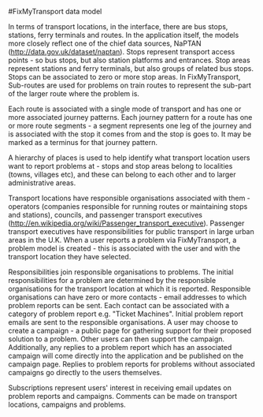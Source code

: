 #FixMyTransport data model

In terms of transport locations, in the interface, there are bus stops, stations, ferry terminals and routes. In the application itself, the models more closely reflect one of the chief data sources, NaPTAN (http://data.gov.uk/dataset/naptan). Stops represent transport access points - so bus stops, but also station platforms and entrances. Stop areas represent stations and ferry terminals, but also groups of related bus stops. Stops can be associated to zero or more stop areas. In FixMyTransport, Sub-routes are used for problems on train routes to represent the sub-part of the larger route where the problem is.

Each route is associated with a single mode of transport and has one or more associated journey patterns. Each journey pattern for a route has one or more route segments - a segment represents one leg of the journey and is associated with the stop it comes from and the stop is goes to. It may be marked as a terminus for that journey pattern.

A hierarchy of places is used to help identify what transport location users want to report problems at - stops and stop areas belong to localities (towns, villages etc), and these can belong to each other and to larger administrative areas.

Transport locations have responsible organisations associated with them - operators (companies responsible for running routes or maintaining stops and stations), councils, and passenger transport executives (http://en.wikipedia.org/wiki/Passenger_transport_executive). Passenger transport executives have responsibilities for public transport in large urban areas in the U.K. When a user reports a problem via FixMyTransport, a problem model is created - this is associated with the user and with the transport location they have selected. 

Responsibilities join responsible organisations to problems. The initial responsibilities for a problem are determined by the responsible organisations for the transport location at which it is reported. Responsible organisations can have zero or more contacts - email addresses to which problem reports can be sent. Each contact can be associated with a category of problem report e.g. "Ticket Machines". Initial problem report emails are sent to the responsible organisations. A user may choose to create a campaign - a public page for gathering support for their proposed solution to a problem. Other users can then support the campaign. Additionally, any replies to a problem report which has an associated campaign will come directly into the application and be published on the campaign page. Replies to problem reports for problems without associated campaigns go directly to the users themselves. 

Subscriptions represent users' interest in receiving email updates on problem reports and campaigns. Comments can be made on transport locations, campaigns and problems. 
